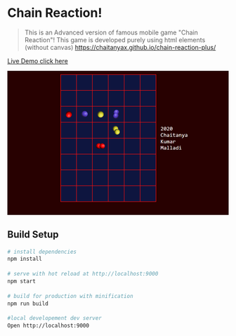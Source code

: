 # Chain Reaction!

> This is an Advanced version of famous mobile game "Chain Reaction"!
> This game is developed purely using html elements (without canvas)
> https://chaitanyax.github.io/chain-reaction-plus/

[Live Demo click here](https://chaitanyax.github.io/chain-reaction-plus/)

![Game UI](./game.PNG "GAME SCREEN")
## Build Setup

``` bash
# install dependencies
npm install

# serve with hot reload at http://localhost:9000
npm start

# build for production with minification
npm run build

#local developement dev server
Open http://localhost:9000

```
